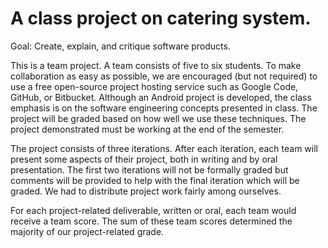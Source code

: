 # A class project on catering system. 


Goal: Create, explain, and critique software products.

This is a team project. A team consists of five to six students. To make collaboration as easy as possible, we are encouraged (but not required) to use a free open-source project hosting service such as Google Code, GitHub, or Bitbucket. Although an Android project is developed, the class emphasis is on the software engineering concepts presented in class. The project will be graded based on how well we use these techniques. The project demonstrated must be working at the end of the semester.

The project consists of three iterations. After each iteration, each team will present some aspects of their project, both in writing and by oral presentation. The first two iterations will not be formally graded but comments will be provided to help with the final iteration which will be graded. We had to distribute project work fairly among ourselves.

For each project-related deliverable, written or oral, each team would receive a team score. The sum of these team scores
determined the majority of our project-related grade.
